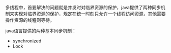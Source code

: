 多线程中，首要解决的问题就是并发时对临界资源的保护，java提供了两种同步机制来实现对临界资源的保护，规定在统一时刻只允许一个线程访问资源，其他需要操作资源的线程则等待。

java语言提供的两种基本同步机制：
* synchronized 
* Lock